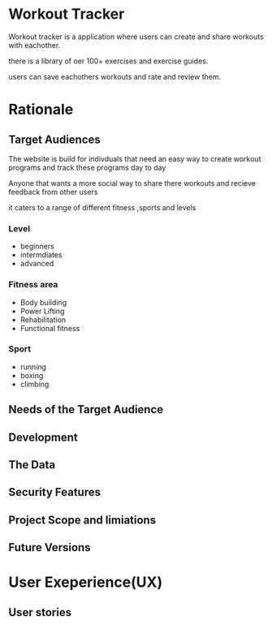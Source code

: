 # Workout Tracker

Workout tracker is a application where users can create and share workouts with eachother.

there is a library of oer 100+ exercises and exercise guides.

users can save eachothers workouts and rate and review them. 

# Rationale 

## Target Audiences 

The website is build for indivduals that need an easy way to create workout programs and track these programs day to day 

Anyone that wants a more social way to share there workouts and recieve feedback from other users

it caters to a range of different fitness ,sports and levels 

### Level
  - beginners 
  - intermdiates
  - advanced 

### Fitness area
  - Body building
  - Power Lifting 
  - Rehabilitation
  - Functional fitness

### Sport 
  - running
  - boxing
  - climbing

## Needs of the Target Audience

## Development

## The Data

## Security Features

## Project Scope and limiations

## Future Versions

# User Exeperience(UX)
## User stories